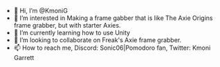- 👋 Hi, I’m @KmoniG
- 👀 I’m interested in Making a frame gabber that is like The Axie Origins frame grabber, but with starter Axies.
- 🌱 I’m currently learning how to use Unity
- 💞️ I’m looking to collaborate on Freak's Axie frame grabber.
- 📫 How to reach me, Discord: Sonic06|Pomodoro fan, Twitter: Kmoni Garrett

<!---
KmoniG/KmoniG is a ✨ special ✨ repository because its `README.md` (this file) appears on your GitHub profile.
You can click the Preview link to take a look at your changes.
--->
